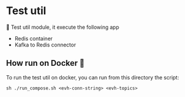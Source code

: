 # Test util
👀 Test util module, it execute the following app
 - Redis container
 - Kafka to Redis connector

## How run on Docker 🐳

To run the test util on docker, you can run from this directory the script:

``` shell
sh ./run_compose.sh <evh-conn-string> <evh-topics>
```